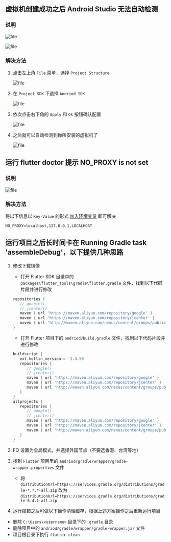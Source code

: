 ## 虚拟机创建成功之后 Android Studio 无法自动检测

### 说明

![file](/images/Flutter/开发环境部署问题汇总/question_one_1.png)

![file](/images/Flutter/开发环境部署问题汇总/question_one_2.png)

### 解决方法

1. 点击左上角 `File` 菜单，选择 `Project Structure`

   ![file](/images/Flutter/开发环境部署问题汇总/question_one_3.png)

2. 在 `Project SDK` 下选择 `Andriod SDK`

   ![file](/images/Flutter/开发环境部署问题汇总/question_one_4.png)

3. 依次点击右下角的 `Apply` 和 `Ok` 按钮确认配置

   ![file](/images/Flutter/开发环境部署问题汇总/question_one_5.png)

4. 之后就可以自动检测到你所安装的虚拟机了

   ![file](/images/Flutter/开发环境部署问题汇总/question_one_6.png)

## 运行 flutter doctor 提示 NO_PROXY is not set

### 说明

![file](/images/Flutter/开发环境部署问题汇总/question_two_1.png)

### 解决方法

将以下信息以 `Key-Value` 的形式 [加入环境变量](/other/配置环境变量.md) 即可解决

```
NO_PROXY=localhost,127.0.0.1,LOCALHOST
```

## 运行项目之后长时间卡在 Running Gradle task 'assembleDebug'，以下提供几种思路

1. 修改下载镜像

   - 打开 Flutter SDK 目录中的 `packages\flutter_tools\gradle\flutter.gradle` 文件，找到以下代码片段并进行修改

   ```dart
   repositories {
      // google()
      // jcenter()
      maven { url 'https://maven.aliyun.com/repository/google' }
      maven { url 'https://maven.aliyun.com/repository/jcenter' }
      maven { url 'http://maven.aliyun.com/nexus/content/groups/public' }
   }
   ```

   - 打开 Flutter 项目下的 `andriod/build.gradle` 文件，找到以下代码片段并进行修改

   ```dart
   buildscript {
      ext.kotlin_version = '1.3.50'
      repositories {
         // google()
         // jcenter()
         maven { url 'https://maven.aliyun.com/repository/google' }
         maven { url 'https://maven.aliyun.com/repository/jcenter' }
         maven { url 'http://maven.aliyun.com/nexus/content/groups/public' }
      }
   }
   allprojects {
      repositories {
         // google()
         // jcenter()
         maven { url 'https://maven.aliyun.com/repository/google' }
         maven { url 'https://maven.aliyun.com/repository/jcenter' }
         maven { url 'http://maven.aliyun.com/nexus/content/groups/public' }
      }
   }
   ```

2. FQ 设置为全局模式，并选择外国节点（不要选香港、台湾等地）

3. 找到 `Flutter` 项目里的 `andriod/gradle/wrapper/gradle-wrapper.properties` 文件

   - 将 `distributionUrl=https\://services.gradle.org/distributions/gradle-*.*.*-all.zip`
     改为 `distributionUrl=https\://services.gradle.org/distributions/gradle-6.4.1-all.zip`

4. 运行报错之后可做以下操作清理缓存，根据上述方案操作之后重新运行项目

- 删除 `C:\Users\<username>` 目录下的 `.gradle` 目录
- 删除项目中的 `andriod/gradle/wrapper/gradle-wrapper.jar` 文件
- 项目根目录下执行 `flutter clean`
